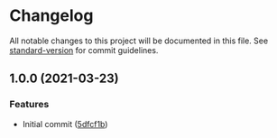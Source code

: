 # Changelog

All notable changes to this project will be documented in this file. See [standard-version](https://github.com/conventional-changelog/standard-version) for commit guidelines.

## 1.0.0 (2021-03-23)


### Features

* Initial commit ([5dfcf1b](https://github.com/danielcerongrajales/Dialogs/commit/5dfcf1b8a1c65cd095547e4f7a37fce8988773f8))
